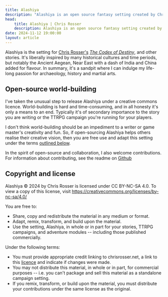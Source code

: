 ```yaml
---
title: Alashiya
description: "Alashiya is an open source fantasy setting created by Chris Rosser for The Codex of Destiny and other stories."
head:
    title: Alashiya | Chris Rosser
    description: Alashiya is an open source fantasy setting created by Chris Rosser for The Codex of Destiny and other stories.
date: 2024-11-12 19:00:00
layout: article
---
```


Alashiya is the setting for [Chris Rosser's](https://chrisrosser.net) [*The Codex of Destiny*](https://chrisrosser.net/books/codex-of-destiny), and other stories. It's liberally inspired by many historical cultures and time periods, but notably the Ancient Aegean, Near East with a dash of India and China added for flavour. In summary, it's a sandpit where I can indulge my life-long passion for archaeology, history and martial arts.

## Open-source world-building

I've taken the unusual step to release Alashiya under a creative commons licence. World-building is hard and time-consuming, and in all honesty it's only a means to an end. Typically it's of secondary importance to the story you are writing or the TTRPG campaign you're running for your players.

I don't think world-building should be an impediment to a writer or game master's creativity and fun. So, if open-sourcing Alashiya helps others realise their creative vision, then you are free use and adapt this setting under the terms [outlined below](#copyright-and-license).

In the spirit of open-source and collaboration, I also welcome contributions. For information about contributing, see the readme on [Github](https://github.com/foss-scribe/alashiya/blob/master/README.md)

## Copyright and license

Alashiya © 2024 by Chris Rosser is licensed under CC BY-NC-SA 4.0. To view a copy of this license, visit https://creativecommons.org/licenses/by-nc-sa/4.0/

You are free to:

* Share, copy and redistribute the material in any medium or format.
* Adapt, remix, transform, and build upon the material.
* Use the setting, Alashiya, in whole or in part for your stories, TTRPG campaigns, and adventure modules -- including those published commercially.

Under the following terms:

* You must provide appropriate credit linking to chrisrosser.net, a link to this [licence](https://creativecommons.org/licenses/by-nc-sa/4.0/) and indicate if changes were made.
* You may not distribute this material, in whole or in part, for commercial purposes -- i.e. you can't package and sell this material as a standalone campaign setting.
* If you remix, transform, or build upon the material, you must distribute your contributions under the same license as the original.
